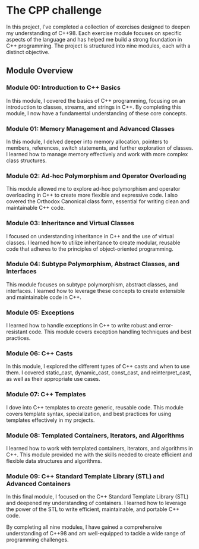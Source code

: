 # The CPP challenge
In this project, I've completed a collection of exercises designed to deepen my understanding of C++98. Each exercise module focuses on specific aspects of the language and has helped me build a strong foundation in C++ programming. The project is structured into nine modules, each with a distinct objective.

## Module Overview
### Module 00: Introduction to C++ Basics
In this module, I covered the basics of C++ programming, focusing on an introduction to classes, streams, and strings in C++. By completing this module, I now have a fundamental understanding of these core concepts.

### Module 01: Memory Management and Advanced Classes
In this module, I delved deeper into memory allocation, pointers to members, references, switch statements, and further exploration of classes. I learned how to manage memory effectively and work with more complex class structures.

### Module 02: Ad-hoc Polymorphism and Operator Overloading
This module allowed me to explore ad-hoc polymorphism and operator overloading in C++ to create more flexible and expressive code. I also covered the Orthodox Canonical class form, essential for writing clean and maintainable C++ code.

### Module 03: Inheritance and Virtual Classes
I focused on understanding inheritance in C++ and the use of virtual classes. I learned how to utilize inheritance to create modular, reusable code that adheres to the principles of object-oriented programming.

### Module 04: Subtype Polymorphism, Abstract Classes, and Interfaces
This module focuses on subtype polymorphism, abstract classes, and interfaces. I learned how to leverage these concepts to create extensible and maintainable code in C++.

### Module 05: Exceptions
I learned how to handle exceptions in C++ to write robust and error-resistant code. This module covers exception handling techniques and best practices.

### Module 06: C++ Casts
In this module, I explored the different types of C++ casts and when to use them. I covered static_cast, dynamic_cast, const_cast, and reinterpret_cast, as well as their appropriate use cases.

### Module 07: C++ Templates
I dove into C++ templates to create generic, reusable code. This module covers template syntax, specialization, and best practices for using templates effectively in my projects.

### Module 08: Templated Containers, Iterators, and Algorithms
I learned how to work with templated containers, iterators, and algorithms in C++. This module provided me with the skills needed to create efficient and flexible data structures and algorithms.

### Module 09: C++ Standard Template Library (STL) and Advanced Containers
In this final module, I focused on the C++ Standard Template Library (STL) and deepened my understanding of containers. I learned how to leverage the power of the STL to write efficient, maintainable, and portable C++ code.

By completing all nine modules, I have gained a comprehensive understanding of C++98 and am well-equipped to tackle a wide range of programming challenges.
